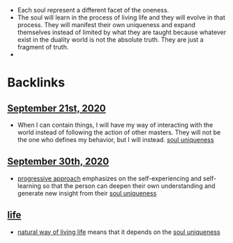 - Each soul represent a different facet of the oneness.
- The soul will learn in the process of living life and they will evolve in that process. They will manifest their own uniqueness and expand themselves instead of limited by what they are taught because whatever exist in the duality world is not the absolute truth. They are just a fragment of truth.
- 

# Backlinks
## [September 21st, 2020](<September 21st, 2020.md>)
- When I can contain things, I will have my way of interacting with the world instead of following the action of other masters. They will not be the one who defines my behavior, but I will instead. [soul uniqueness](<soul uniqueness.md>)

## [September 30th, 2020](<September 30th, 2020.md>)
- [progressive approach](<progressive approach.md>) emphasizes on the self-experiencing and self-learning so that the person can deepen their own understanding and generate new insight from their [soul uniqueness](<soul uniqueness.md>)

## [life](<life.md>)
- [natural way of living life](<natural way of living life.md>) means that it depends on the [soul uniqueness](<soul uniqueness.md>)

